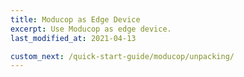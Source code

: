 ```yaml
---
title: Moducop as Edge Device
excerpt: Use Moducop as edge device.
last_modified_at: 2021-04-13

custom_next: /quick-start-guide/moducop/unpacking/
---
```

